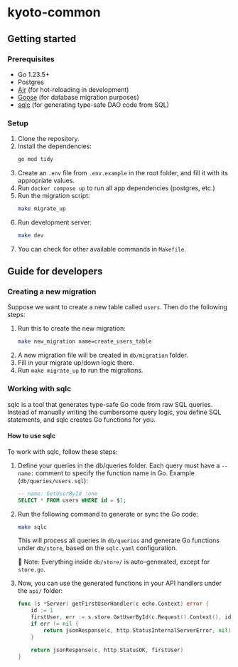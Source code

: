 # kyoto-common

## Getting started

### Prerequisites

- Go 1.23.5+
- Postgres
- [Air](https://github.com/air-verse/air) (for hot-reloading in development)
- [Goose](https://github.com/pressly/goose) (for database migration purposes)
- [sqlc](https://sqlc.dev/) (for generating type-safe DAO code from SQL)

### Setup

1. Clone the repository.
2. Install the dependencies:
    ```sh
    go mod tidy
    ```
3. Create an `.env` file from `.env.example` in the root folder, and fill it with its appropriate values.
4. Run `docker compose up` to run all app dependencies (postgres, etc.)
5. Run the migration script:
    ```sh
    make migrate_up
    ```
6. Run development server:
    ```sh
    make dev
    ```
7. You can check for other available commands in `Makefile`.

## Guide for developers

### Creating a new migration

Suppose we want to create a new table called `users`. Then do the following steps:

1. Run this to create the new migration:
    ```sh
    make new_migration name=create_users_table
    ```
2. A new migration file will be created in `db/migration` folder.
3. Fill in your migrate up/down logic there.
4. Run `make migrate_up` to run the migrations.

### Working with sqlc

sqlc is a tool that generates type-safe Go code from raw SQL queries. Instead of manually writing the cumbersome query logic, you define SQL statements, and sqlc creates Go functions for you.

#### How to use sqlc

To work with sqlc, follow these steps:

1. Define your queries in the db/queries folder. Each query must have a `-- name:` comment to specify the function name in Go.  Example (`db/queries/users.sql`):
    ```sql
    -- name: GetUserById :one
    SELECT * FROM users WHERE id = $1;
    ```

2. Run the following command to generate or sync the Go code:
    ```bash
    make sqlc
    ```
    This will process all queries in `db/queries` and generate Go functions under `db/store`, based on the `sqlc.yaml` configuration.

    📝 Note: Everything inside `db/store/` is auto-generated, except for `store.go`.

3. Now, you can use the generated functions in your API handlers under the `api/` folder:
    ```go
    func (s *Server) getFirstUserHandler(c echo.Context) error {
        id := 1
        firstUser, err := s.store.GetUserById(c.Request().Context(), id)
        if err != nil {
            return jsonResponse(c, http.StatusInternalServerError, nil)
        }

        return jsonResponse(c, http.StatusOK, firstUser)
    }
    ```
